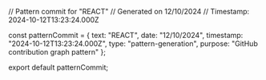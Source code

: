 // Pattern commit for "REACT"
// Generated on 12/10/2024
// Timestamp: 2024-10-12T13:23:24.000Z

const patternCommit = {
  text: "REACT",
  date: "12/10/2024",
  timestamp: "2024-10-12T13:23:24.000Z",
  type: "pattern-generation",
  purpose: "GitHub contribution graph pattern"
};

export default patternCommit;
